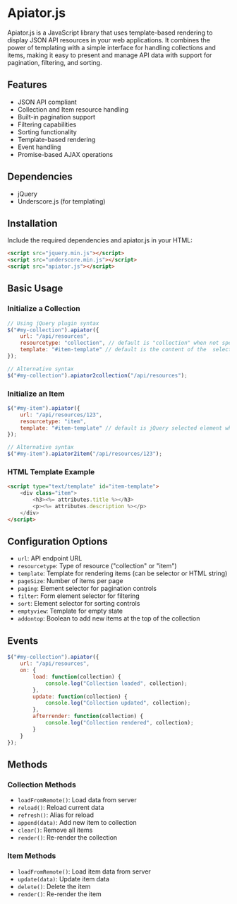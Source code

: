 # Apiator.js

Apiator.js is a JavaScript library that uses template-based rendering to display JSON API resources in your web applications. It combines the power of templating with a simple interface for handling collections and items, making it easy to present and manage API data with support for pagination, filtering, and sorting.

## Features

- JSON API compliant
- Collection and Item resource handling
- Built-in pagination support
- Filtering capabilities
- Sorting functionality
- Template-based rendering
- Event handling
- Promise-based AJAX operations

## Dependencies

- jQuery
- Underscore.js (for templating)

## Installation

Include the required dependencies and apiator.js in your HTML:

```html
<script src="jquery.min.js"></script>
<script src="underscore.min.js"></script>
<script src="apiator.js"></script>
```

## Basic Usage

### Initialize a Collection

```javascript
// Using jQuery plugin syntax
$("#my-collection").apiator({
    url: "/api/resources",
    resourcetype: "collection", // default is "collection" when not specified 
    template: "#item-template" // default is the content of the  selected jQuery element when not specified    
});

// Alternative syntax
$("#my-collection").apiator2collection("/api/resources");
```

### Initialize an Item

```javascript
$("#my-item").apiator({
    url: "/api/resources/123",
    resourcetype: "item",
    template: "#item-template" // default is jQuery selected element when not specified    
});

// Alternative syntax
$("#my-item").apiator2item("/api/resources/123");
```

### HTML Template Example

```html
<script type="text/template" id="item-template">
    <div class="item">
        <h3><%= attributes.title %></h3>
        <p><%= attributes.description %></p>
    </div>
</script>
```

## Configuration Options

- `url`: API endpoint URL
- `resourcetype`: Type of resource ("collection" or "item")
- `template`: Template for rendering items (can be selector or HTML string)
- `pageSize`: Number of items per page
- `paging`: Element selector for pagination controls
- `filter`: Form element selector for filtering
- `sort`: Element selector for sorting controls
- `emptyview`: Template for empty state
- `addontop`: Boolean to add new items at the top of the collection

## Events

```javascript
$("#my-collection").apiator({
    url: "/api/resources",
    on: {
        load: function(collection) {
            console.log("Collection loaded", collection);
        },
        update: function(collection) {
            console.log("Collection updated", collection);
        },
        afterrender: function(collection) {
            console.log("Collection rendered", collection);
        }
    }
});
```

## Methods

### Collection Methods

- `loadFromRemote()`: Load data from server
- `reload()`: Reload current data
- `refresh()`: Alias for reload
- `append(data)`: Add new item to collection
- `clear()`: Remove all items
- `render()`: Re-render the collection

### Item Methods

- `loadFromRemote()`: Load item data from server
- `update(data)`: Update item data
- `delete()`: Delete the item
- `render()`: Re-render the item

